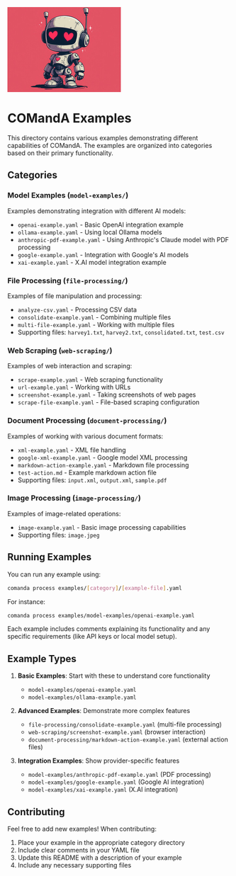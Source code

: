 
![robot image](../comanda-small.jpg)
# COMandA Examples

This directory contains various examples demonstrating different capabilities of COMandA. The examples are organized into categories based on their primary functionality.

## Categories

### Model Examples (`model-examples/`)
Examples demonstrating integration with different AI models:
- `openai-example.yaml` - Basic OpenAI integration example
- `ollama-example.yaml` - Using local Ollama models
- `anthropic-pdf-example.yaml` - Using Anthropic's Claude model with PDF processing
- `google-example.yaml` - Integration with Google's AI models
- `xai-example.yaml` - X.AI model integration example

### File Processing (`file-processing/`)
Examples of file manipulation and processing:
- `analyze-csv.yaml` - Processing CSV data
- `consolidate-example.yaml` - Combining multiple files
- `multi-file-example.yaml` - Working with multiple files
- Supporting files: `harvey1.txt`, `harvey2.txt`, `consolidated.txt`, `test.csv`

### Web Scraping (`web-scraping/`)
Examples of web interaction and scraping:
- `scrape-example.yaml` - Web scraping functionality
- `url-example.yaml` - Working with URLs
- `screenshot-example.yaml` - Taking screenshots of web pages
- `scrape-file-example.yaml` - File-based scraping configuration

### Document Processing (`document-processing/`)
Examples of working with various document formats:
- `xml-example.yaml` - XML file handling
- `google-xml-example.yaml` - Google model XML processing
- `markdown-action-example.yaml` - Markdown file processing
- `test-action.md` - Example markdown action file
- Supporting files: `input.xml`, `output.xml`, `sample.pdf`

### Image Processing (`image-processing/`)
Examples of image-related operations:
- `image-example.yaml` - Basic image processing capabilities
- Supporting files: `image.jpeg`

## Running Examples

You can run any example using:

```bash
comanda process examples/[category]/[example-file].yaml
```

For instance:
```bash
comanda process examples/model-examples/openai-example.yaml
```

Each example includes comments explaining its functionality and any specific requirements (like API keys or local model setup).

## Example Types

1. **Basic Examples**: Start with these to understand core functionality
   - `model-examples/openai-example.yaml`
   - `model-examples/ollama-example.yaml`

2. **Advanced Examples**: Demonstrate more complex features
   - `file-processing/consolidate-example.yaml` (multi-file processing)
   - `web-scraping/screenshot-example.yaml` (browser interaction)
   - `document-processing/markdown-action-example.yaml` (external action files)

3. **Integration Examples**: Show provider-specific features
   - `model-examples/anthropic-pdf-example.yaml` (PDF processing)
   - `model-examples/google-example.yaml` (Google AI integration)
   - `model-examples/xai-example.yaml` (X.AI integration)

## Contributing

Feel free to add new examples! When contributing:
1. Place your example in the appropriate category directory
2. Include clear comments in your YAML file
3. Update this README with a description of your example
4. Include any necessary supporting files
